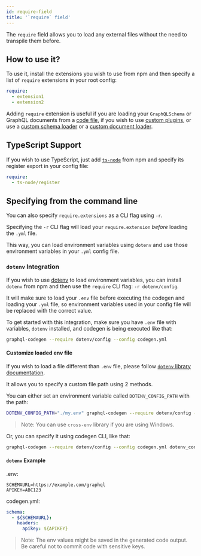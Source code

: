 ```yaml
---
id: require-field
title: '`require` field'
---
```


The `require` field allows you to load any external files without the need to transpile them before.

## How to use it?

To use it, install the extensions you wish to use from npm and then specify a list of `require` extensions in your root config:

```yml
require:
  - extension1
  - extension2
```

Adding `require` extension is useful if you are loading your `GraphQLSchema` or GraphQL documents from a [code file](./schema-field#javascript-export), if you wish to use [custom plugins](/docs/custom-codegen/write-your-plugin), or use a [custom schema loader](./schema-field#custom-schema-loader) or a [custom document loader](./documents-field#custom-document-loader).

## TypeScript Support

If you wish to use TypeScript, just add [`ts-node`](https://github.com/TypeStrong/ts-node) from npm and specify its register export in your config file:

```yml
require:
  - ts-node/register
```

## Specifying from the command line

You can also specify `require.extensions` as a CLI flag using `-r`.

Specifying the `-r` CLI flag will load your `require.extension` _before_ loading the `.yml` file.

This way, you can load environment variables using `dotenv` and use those environment variables in your `.yml` config file.

### `dotenv` Integration

If you wish to use [dotenv](https://github.com/motdotla/dotenv) to load environment variables, you can install `dotenv` from npm and then use the `require` CLI flag: `-r dotenv/config`.

It will make sure to load your `.env` file before executing the codegen and loading your `.yml` file, so environment variables used in your config file will be replaced with the correct value.

To get started with this integration, make sure you have `.env` file with variables, `dotenv` installed, and codegen is being executed like that:

```sh
graphql-codegen --require dotenv/config --config codegen.yml
```

#### Customize loaded env file

If you wish to load a file different than `.env` file, please follow [`dotenv` library documentation](https://github.com/motdotla/dotenv#dotenv).

It allows you to specify a custom file path using 2 methods.

You can either set an environment variable called `DOTENV_CONFIG_PATH` with the path:

```sh
DOTENV_CONFIG_PATH="./my.env" graphql-codegen --require dotenv/config --config codegen.yml
```

> Note: You can use `cross-env` library if you are using Windows.

Or, you can specify it using codegen CLI, like that:

```sh
graphql-codegen --require dotenv/config --config codegen.yml dotenv_config_path=my.env
```

#### `dotenv` Example

.env:

```dotenv
SCHEMAURL=https://example.com/graphql
APIKEY=ABC123
```

codegen.yml:

```yml
schema:
  - ${SCHEMAURL}:
    headers:
      apikey: ${APIKEY}
```

> Note: The env values might be saved in the generated code output. Be careful not to commit code with sensitive keys.
